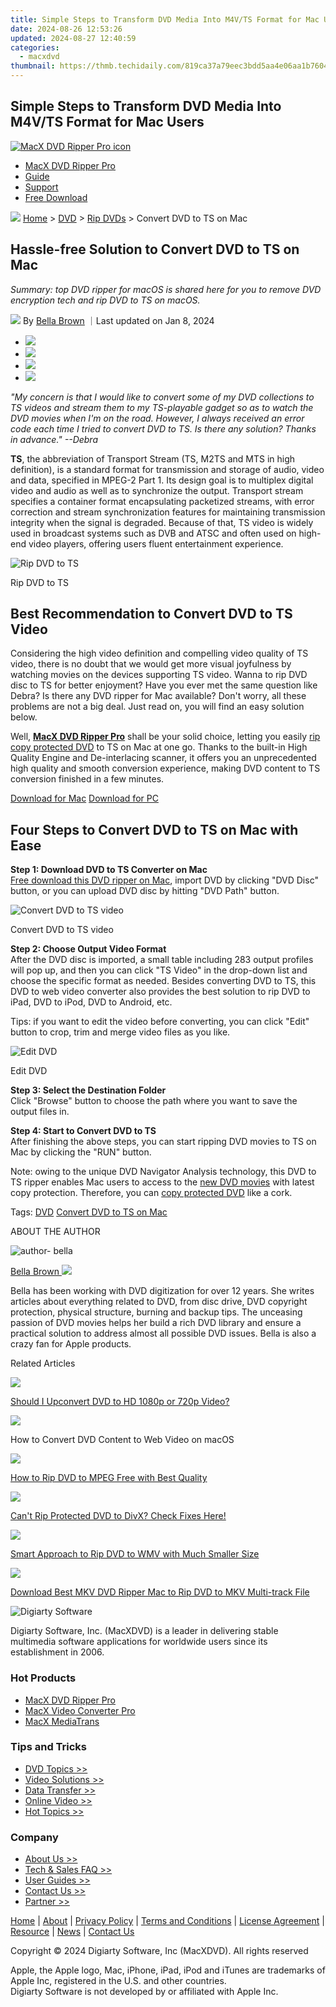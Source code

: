 ```yaml
---
title: Simple Steps to Transform DVD Media Into M4V/TS Format for Mac Users
date: 2024-08-26 12:53:26
updated: 2024-08-27 12:40:59
categories:
  - macxdvd
thumbnail: https://thmb.techidaily.com/819ca37a79eec3bdd5aa4e06aa1b76048f3e0307801a786c71f9bbf8a10f29d0.jpg
---
```


## Simple Steps to Transform DVD Media Into M4V/TS Format for Mac Users

[![MacX DVD Ripper Pro icon](https://www.macxdvd.com/mac-dvd-video-converter-how-to/../image-style/new-seo/icon12.png)](https://tools.techidaily.com/macxdvd/products/)

* [MacX DVD Ripper Pro](https://tools.techidaily.com/macxdvd/products/)
* [Guide](https://tools.techidaily.com/macxdvd/products/)
* [Support](https://tools.techidaily.com/macxdvd/products/)
* [Free Download](https://tools.techidaily.com/macxdvd/products/)



![](https://www.macxdvd.com/mac-dvd-video-converter-how-to/../image-style/new-seo/icon7.png) [Home](https://tools.techidaily.com/macxdvd/products/) \> [DVD](https://tools.techidaily.com/macxdvd/products/) \> [Rip DVDs](https://tools.techidaily.com/macxdvd/products/) \> Convert DVD to TS on Mac

## Hassle-free Solution to Convert DVD to TS on Mac



_Summary: top DVD ripper for macOS is shared here for you to remove DVD encryption tech and rip DVD to TS on macOS._

![](https://www.macxdvd.com/mac-dvd-video-converter-how-to/../image-style/new-seo/icon6.png) By [Bella Brown](https://tools.techidaily.com/macxdvd/products/) ｜Last updated on Jan 8, 2024

* [![](https://www.macxdvd.com/mac-dvd-video-converter-how-to/../image-style/new-seo/share-fa.jpg)](https://www.facebook.com/sharer/sharer.php?u=https://www.macxdvd.com/mac-dvd-video-converter-how-to/convert-dvd-to-ts-mac.htm)
* [![](https://www.macxdvd.com/mac-dvd-video-converter-how-to/../image-style/new-seo/share-tw.jpg)](https://twitter.com/intent/tweet?url=https://www.macxdvd.com/mac-dvd-video-converter-how-to/convert-dvd-to-ts-mac.htm&text=)
* [![](https://www.macxdvd.com/mac-dvd-video-converter-how-to/../image-style/new-seo/share-go.jpg)](https://pinterest.com/pin/create/button/?url=https://www.macxdvd.com/mac-dvd-video-converter-how-to/convert-dvd-to-ts-mac.htm&media=&description=)
* [![](https://www.macxdvd.com/mac-dvd-video-converter-how-to/../image-style/new-seo/share-in.jpg)](https://www.linkedin.com/shareArticle?mini=true&url=https://www.macxdvd.com/mac-dvd-video-converter-how-to/convert-dvd-to-ts-mac.htm&title=&summary=&source=)

_"My concern is that I would like to convert some of my DVD collections to TS videos and stream them to my TS-playable gadget so as to watch the DVD movies when I'm on the road. However, I always received an error code each time I tried to convert DVD to TS. Is there any solution? Thanks in advance." --Debra_

**TS**, the abbreviation of Transport Stream (TS, M2TS and MTS in high definition), is a standard format for transmission and storage of audio, video and data, specified in MPEG-2 Part 1\. Its design goal is to multiplex digital video and audio as well as to synchronize the output. Transport stream specifies a container format encapsulating packetized streams, with error correction and stream synchronization features for maintaining transmission integrity when the signal is degraded. Because of that, TS video is widely used in broadcast systems such as DVB and ATSC and often used on high-end video players, offering users fluent entertainment experience. 

![Rip DVD to TS](https://www.macxdvd.com/mac-dvd-video-converter-how-to/article-image/dvd-to-ts.png) 

Rip DVD to TS

## Best Recommendation to Convert DVD to TS Video 

Considering the high video definition and compelling video quality of TS video, there is no doubt that we would get more visual joyfulness by watching movies on the devices supporting TS video. Wanna to rip DVD disc to TS for better enjoyment? Have you ever met the same question like Debra? Is there any DVD ripper for Mac available? Don't worry, all these problems are not a big deal. Just read on, you will find an easy solution below. 

Well, **[MacX DVD Ripper Pro](https://tools.techidaily.com/macxdvd/products/)** shall be your solid choice, letting you easily [rip copy protected DVD](https://tools.techidaily.com/macxdvd/products/) to TS on Mac at one go. Thanks to the built-in High Quality Engine and De-interlacing scanner, it offers you an unprecedented high quality and smooth conversion experience, making DVD content to TS conversion finished in a few minutes. 

[Download for Mac](https://tools.techidaily.com/macxdvd/products/) [Download for PC](https://tools.techidaily.com/macxdvd/products/) 

##  Four Steps to Convert DVD to TS on Mac with Ease

**Step 1: Download DVD to TS Converter on Mac**  
[Free download this DVD ripper on Mac](https://tools.techidaily.com/macxdvd/products/), import DVD by clicking "DVD Disc" button, or you can upload DVD disc by hitting "DVD Path" button. 

![Convert DVD to TS video](https://www.macxdvd.com/mac-dvd-video-converter-how-to/article-image/convert-dvd-ts.jpg) 

Convert DVD to TS video

**Step 2: Choose Output Video Format**  
 After the DVD disc is imported, a small table including 283 output profiles will pop up, and then you can click "TS Video" in the drop-down list and choose the specific format as needed. Besides converting DVD to TS, this DVD to web video converter also provides the best solution to rip DVD to iPad, DVD to iPod, DVD to Android, etc. 

Tips: if you want to edit the video before converting, you can click "Edit" button to crop, trim and merge video files as you like. 

![Edit DVD](https://www.macxdvd.com/mac-dvd-video-converter-how-to/article-image/edit-dvd.jpg) 

Edit DVD

**Step 3: Select the Destination Folder**  
 Click "Browse" button to choose the path where you want to save the output files in.

**Step 4: Start to Convert DVD to TS**   
 After finishing the above steps, you can start ripping DVD movies to TS on Mac by clicking the "RUN" button. 

Note: owing to the unique DVD Navigator Analysis technology, this DVD to TS ripper enables Mac users to access to the [new DVD movies](https://tools.techidaily.com/macxdvd/products/) with latest copy protection. Therefore, you can [copy protected DVD](https://tools.techidaily.com/macxdvd/products/) like a cork. 

Tags: [DVD](https://tools.techidaily.com/macxdvd/products/) [Convert DVD to TS on Mac](https://tools.techidaily.com/macxdvd/products/) 

ABOUT THE AUTHOR

![author- bella](https://www.macxdvd.com/mac-dvd-video-converter-how-to/../image-style/new-seo/bella.png) 

[Bella Brown ![](https://www.macxdvd.com/mac-dvd-video-converter-how-to/../image-style/new-seo/share-in1.jpg)](https://www.linkedin.com/in/bella-brown-920145104/) 

Bella has been working with DVD digitization for over 12 years. She writes articles about everything related to DVD, from disc drive, DVD copyright protection, physical structure, burning and backup tips. The unceasing passion of DVD movies helps her build a rich DVD library and ensure a practical solution to address almost all possible DVD issues. Bella is also a crazy fan for Apple products.



Related Articles

![](https://www.macxdvd.com/mac-dvd-video-converter-how-to/../image-style/new-seo/pic7.jpg)

[Should I Upconvert DVD to HD 1080p or 720p Video?](https://tools.techidaily.com/macxdvd/products/) 

![](https://www.macxdvd.com/mac-dvd-video-converter-how-to/../image-style/new-seo/pic6.jpg)

 How to Convert DVD Content to Web Video on macOS

![](https://www.macxdvd.com/mac-dvd-video-converter-how-to/../image-style/new-seo/pic5.jpg)

[How to Rip DVD to MPEG Free with Best Quality](https://tools.techidaily.com/macxdvd/products/) 

![](https://www.macxdvd.com/mac-dvd-video-converter-how-to/../image-style/new-seo/pic4.jpg)

[Can't Rip Protected DVD to DivX? Check Fixes Here!](https://tools.techidaily.com/macxdvd/products/) 

![](https://www.macxdvd.com/mac-dvd-video-converter-how-to/../image-style/new-seo/pic3.jpg)

[Smart Approach to Rip DVD to WMV with Much Smaller Size](https://tools.techidaily.com/macxdvd/products/) 

![](https://www.macxdvd.com/mac-dvd-video-converter-how-to/../image-style/new-seo/pic2.jpg)

[Download Best MKV DVD Ripper Mac to Rip DVD to MKV Multi-track File](https://tools.techidaily.com/macxdvd/products/) 



![Digiarty Software](https://www.macxdvd.com/mac-dvd-video-converter-how-to/../icon/logo.png) 

Digiarty Software, Inc. (MacXDVD) is a leader in delivering stable multimedia software applications for worldwide users since its establishment in 2006.

### Hot Products

* [MacX DVD Ripper Pro](https://tools.techidaily.com/macxdvd/products/)
* [MacX Video Converter Pro](https://tools.techidaily.com/macxdvd/products/)
* [MacX MediaTrans](https://tools.techidaily.com/macxdvd/products/)

### Tips and Tricks

* [DVD Topics >>](https://tools.techidaily.com/macxdvd/products/)
* [Video Solutions >>](https://tools.techidaily.com/macxdvd/products/)
* [Data Transfer >>](https://tools.techidaily.com/macxdvd/products/)
* [Online Video >>](https://tools.techidaily.com/macxdvd/products/)
* [Hot Topics >>](https://tools.techidaily.com/macxdvd/products/)

### Company

* [About Us >>](https://tools.techidaily.com/macxdvd/products/)
* [Tech & Sales FAQ >>](https://tools.techidaily.com/macxdvd/products/)
* [User Guides >>](https://tools.techidaily.com/macxdvd/products/)
* [Contact Us >>](https://tools.techidaily.com/macxdvd/products/)
* [Partner >>](https://tools.techidaily.com/macxdvd/products/)



[Home](https://tools.techidaily.com/macxdvd/products/) | [About](https://tools.techidaily.com/macxdvd/products/) | [Privacy Policy](https://tools.techidaily.com/macxdvd/products/) | [Terms and Conditions](https://tools.techidaily.com/macxdvd/products/) | [License Agreement](https://tools.techidaily.com/macxdvd/products/) | [Resource](https://tools.techidaily.com/macxdvd/products/) | [News](https://tools.techidaily.com/macxdvd/products/) | [Contact Us](https://tools.techidaily.com/macxdvd/products/)

Copyright © 2024 Digiarty Software, Inc (MacXDVD). All rights reserved

Apple, the Apple logo, Mac, iPhone, iPad, iPod and iTunes are trademarks of Apple Inc, registered in the U.S. and other countries.  
Digiarty Software is not developed by or affiliated with Apple Inc.

<ins class="adsbygoogle"
     style="display:block"
     data-ad-format="autorelaxed"
     data-ad-client="ca-pub-7571918770474297"
     data-ad-slot="1223367746"></ins>



<ins class="adsbygoogle"
     style="display:block"
     data-ad-client="ca-pub-7571918770474297"
     data-ad-slot="8358498916"
     data-ad-format="auto"
     data-full-width-responsive="true"></ins>
